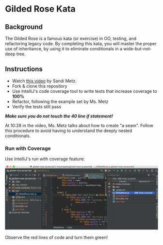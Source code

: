 # Gilded Rose Kata

## Background

The Gilded Rose is a famous kata (or exercise) in OO, testing, and refactoring legacy code. By completing this kata, you will master the proper use of inheritance, by using it to eliminate conditionals in a wide-but-not-deep tree.

## Instructions

- Watch [this video](https://www.youtube.com/watch?v=8bZh5LMaSmE) by Sandi Metz.
- Fork & clone this repository
- Use IntelliJ's code coverage tool to write tests that increase coverage to **100%**
- Refactor, following the example set by Ms. Metz
- Verify the tests still pass

***Make sure you do not touch the 40 line if statement!***

At 10:28 in the video, Ms. Metz talks about how to create "a seam". Follow this procedure to avoid having to understand the deeply nested conditionals.

### Run with Coverage

Use IntelliJ's run with coverage feature:

![coverage](./img/coverage.png)

Observe the red lines of code and turn them green!
